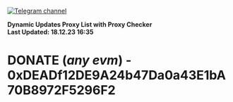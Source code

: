 [![Telegram channel](https://img.shields.io/endpoint?url=https://runkit.io/damiankrawczyk/telegram-badge/branches/master?url=https://t.me/n4z4v0d)](https://t.me/n4z4v0d) 

**Dynamic Updates Proxy List with Proxy Checker**  
**Last Updated: 18.12.23 16:35**

# DONATE (_any evm_) - 0xDEADf12DE9A24b47Da0a43E1bA70B8972F5296F2
